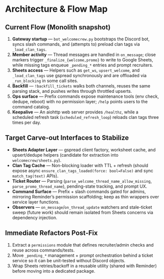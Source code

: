 # Architecture & Flow Map

## Current Flow (Monolith snapshot)
1. **Gateway startup** — `bot_welcomecrew.py` bootstraps the Discord bot, syncs slash commands, and (attempts to) preload clan tags via `_load_clan_tags`.
2. **Member activity** — Thread messages are handled in `on_message`; close markers trigger `_finalize_{welcome,promo}` to write to Google Sheets, while missing tags enqueue `_pending_*` entries and prompt recruiters.
3. **Sheets access** — Helpers such as `get_ws`, `upsert_welcome`, and `_load_clan_tags` use gspread synchronously and are offloaded via `_run_blocking` in some call sites.
4. **Backfill** — `!backfill_tickets` walks both channels, reuses the same parsing stack, and pushes writes through throttled upserts.
5. **Ops surface** — Prefix commands expose maintenance tools (env check, dedupe, reboot) with no permission layer; `/help` points users to the command catalog.
6. **Keepalive** — An aiohttp web server provides `/healthz`, while a scheduled refresh task (`scheduled_refresh_loop`) reloads clan tags three times per day.

## Target Carve-out Interfaces to Stabilize
- **Sheets Adapter Layer** — gspread client factory, worksheet cache, and upsert/dedupe helpers (candidate for extraction into `welcomecrew/sheets.py`).
- **Clan Tag Cache** — Non-blocking loader with TTL + refresh (should expose async `ensure_clan_tags_loaded(force: bool=False)` and sync `match_tag(text)` APIs).
- **Ticket Router** — Parsing (`parse_welcome_thread_name_allow_missing`, `parse_promo_thread_name`), pending-state tracking, and prompt UX.
- **Command Surface** — Prefix + slash commands gated for admins, mirroring Reminder’s permission scaffolding; keep as thin wrappers over service layer functions.
- **Observers** — `on_message`/`on_thread_update` watchers and stale-ticket sweep (future work) should remain isolated from Sheets concerns via dependency injection.

## Immediate Refactors Post-Fix
1. Extract a `permissions` module that defines recruiter/admin checks and reuse across commands/tests.
2. Move `_pending_*` management + prompt orchestration behind a ticket service so it can be unit-tested without Discord objects.
3. Wrap Sheets retries/backoff in a reusable utility (shared with Reminder) before moving into a dedicated package.
